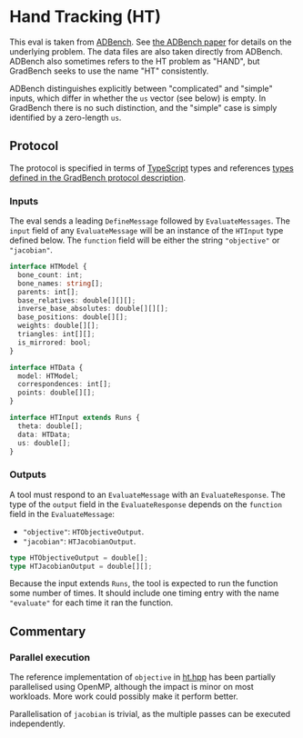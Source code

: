 # Hand Tracking (HT)

This eval is taken from [ADBench][]. See [the ADBench paper][paper] for details
on the underlying problem. The data files are also taken directly from ADBench.
ADBench also sometimes refers to the HT problem as "HAND", but GradBench seeks
to use the name "HT" consistently.

ADBench distinguishes explicitly between "complicated" and "simple" inputs,
which differ in whether the `us` vector (see below) is empty. In GradBench there
is no such distinction, and the "simple" case is simply identified by a
zero-length `us`.

## Protocol

The protocol is specified in terms of [TypeScript][] types and references [types
defined in the GradBench protocol description][protocol].

### Inputs

The eval sends a leading `DefineMessage` followed by `EvaluateMessages`. The
`input` field of any `EvaluateMessage` will be an instance of the `HTInput` type
defined below. The `function` field will be either the string `"objective"` or
`"jacobian"`.

```typescript
interface HTModel {
  bone_count: int;
  bone_names: string[];
  parents: int[];
  base_relatives: double[][][];
  inverse_base_absolutes: double[][][];
  base_positions: double[][];
  weights: double[][];
  triangles: int[][];
  is_mirrored: bool;
}

interface HTData {
  model: HTModel;
  correspondences: int[];
  points: double[][];
}

interface HTInput extends Runs {
  theta: double[];
  data: HTData;
  us: double[];
}
```

### Outputs

A tool must respond to an `EvaluateMessage` with an `EvaluateResponse`. The type
of the `output` field in the `EvaluateResponse` depends on the `function` field
in the `EvaluateMessage`:

- `"objective"`: `HTObjectiveOutput`.
- `"jacobian"`: `HTJacobianOutput`.

```typescript
type HTObjectiveOutput = double[];
type HTJacobianOutput = double[][];
```

Because the input extends `Runs`, the tool is expected to run the function some
number of times. It should include one timing entry with the name `"evaluate"`
for each time it ran the function.

## Commentary

### Parallel execution

The reference implementation of `objective` in [ht.hpp][] has been partially
parallelised using OpenMP, although the impact is minor on most workloads. More
work could possibly make it perform better.

Parallelisation of `jacobian` is trivial, as the multiple passes can be executed
independently.

[adbench]: https://github.com/microsoft/ADBench
[paper]: https://arxiv.org/abs/1807.10129
[protocol]: /CONTRIBUTING.md#types
[typescript]: https://www.typescriptlang.org/
[ht.hpp]: /cpp/gradbench/evals/ht.hpp
